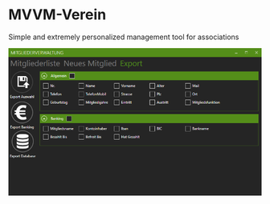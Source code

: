 # MVVM-Verein
Simple and extremely personalized management tool for associations

![alt tag](https://github.com/Korndaweizen/MVVM-Verein/blob/master/Export.PNG?raw=true)
